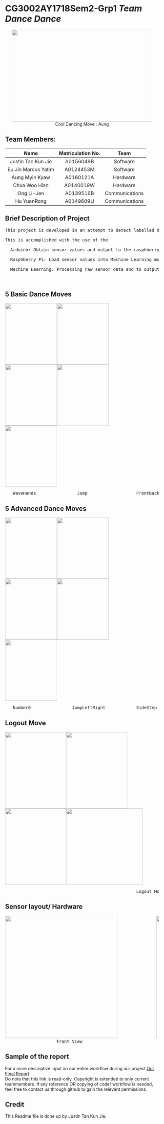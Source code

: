 # CG3002AY1718Sem2-Grp1 *Team Dance Dance*
<p align="center">
  <img width="460" height="300" src="https://github.com/huyuanrong/CG3002AY1718Sem2-Grp1/blob/master/Dance.gif">
  <br />Cool Dancing Move : Aung
</p>

## **Team Members:**
  
| Name | Matriculation No. | Team |
| :---: | :---: | :---: |
| Justin Tan Kun Jie | A0156049B | Software |
| Eu Jin Marcus Yatim | A0124453M | Software |
| Aung Myin Kyaw | A0160121A | Hardware |
| Chua Woo Hian | A0140019W | Hardware |
| Ong Li-Jen | A0139516B | Communications |
| Hu YuanRong | A0149609U | Communications |

## **Brief Description of Project**

<p align="left">
  <pre>
This project is developed in an attempt to detect labelled dance moves performed by the user. <br/>
This is accomplished with the use of the <br/>
  Arduino: Obtain sensor values and output to the rasphberry Pi <br/>
  Rasphberry Pi: Load sensor values into Machine Learning model, send the prediction to the server <br/>
  Machine Learning: Processing raw sensor data and to output the prediction.<br/>
  </pre>
<p/>

## **5 Basic Dance Moves**
<p align="left">
  <img width="170" height="200" src="https://github.com/huyuanrong/CG3002AY1718Sem2-Grp1/blob/master/Wavehands.gif"><img width="170" height="200" src="https://github.com/huyuanrong/CG3002AY1718Sem2-Grp1/blob/master/Jump.gif"><img width="170" height="200" src="https://github.com/huyuanrong/CG3002AY1718Sem2-Grp1/blob/master/Frontback.gif"><img width="170" height="200" src="https://github.com/huyuanrong/CG3002AY1718Sem2-Grp1/blob/master/Turnclap.gif"><img width="170" height="200" src="https://github.com/huyuanrong/CG3002AY1718Sem2-Grp1/blob/master/Windowcleaning.gif">
<pre>
   WaveHands                Jump                   FrontBack              Turnclap             WindowCleaning
</pre>
</p>

## **5 Advanced Dance Moves**
<p align="left">
  <img width="170" height="200" src="https://github.com/huyuanrong/CG3002AY1718Sem2-Grp1/blob/master/Number6.gif"><img width="170" height="200" src="https://github.com/huyuanrong/CG3002AY1718Sem2-Grp1/blob/master/Jumpleftright.gif"><img width="170" height="200" src="https://github.com/huyuanrong/CG3002AY1718Sem2-Grp1/blob/master/Sidestep.gif"><img width="170" height="200" src="https://github.com/huyuanrong/CG3002AY1718Sem2-Grp1/blob/master/Squadturnclap.gif"><img width="170" height="200" src="https://github.com/huyuanrong/CG3002AY1718Sem2-Grp1/blob/master/Window360.gif">
<pre>
   Number6                JumpLeftRight            SideStep           SquadTurnclap         WindowCleaning360
</pre>
</p>

## **Logout Move**
<p align="left">
  <img width="200" height="250" src="https://github.com/huyuanrong/CG3002AY1718Sem2-Grp1/blob/master/logout1.gif"><img width="200" height="250" src="https://github.com/huyuanrong/CG3002AY1718Sem2-Grp1/blob/master/logout2.gif"><img width="200" height="250" src="https://github.com/huyuanrong/CG3002AY1718Sem2-Grp1/blob/master/logout3.gif"><img width="250" height="250" src="https://github.com/huyuanrong/CG3002AY1718Sem2-Grp1/blob/master/logout4.gif">
<pre>
                                                   Logout Move            
</pre>
</p>

## **Sensor layout/ Hardware**
<pre>
<img width="370" height="400" src="https://github.com/huyuanrong/CG3002AY1718Sem2-Grp1/blob/master/backview.jpeg">               <img width="370" height="400" src="https://github.com/huyuanrong/CG3002AY1718Sem2-Grp1/blob/master/frontview.jpeg">               <img width="370" height="400" src="https://github.com/huyuanrong/CG3002AY1718Sem2-Grp1/blob/master/insidebag.jpeg">
                    Front View                                                       Back View                                                     Inside Bag
</pre>

## Sample of the report
For a more descriptive input on our entire workflow during our project 
[Our Final Report](https://docs.google.com/document/d/e/2PACX-1vSpjUFjRNl7e6JJQJJ65Yprw-i7BXjSwZDn2pg3ihJ2jsP31y5s0_-hbesywqSBOBQrMhCYndNM3Ybg/pub)
<br />
Do note that this link is read-only. Copyright is extended to only current teammembers. If any reference OR copying of code/ workflow is needed, feel free to contact us through github to gain the relevant permissions.

## **Credit**
This Readme file is done up by Justin Tan Kun Jie.

